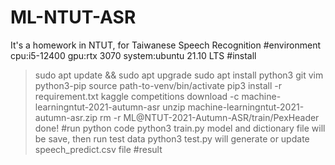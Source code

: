 # ML-NTUT-ASR
It's a homework in NTUT, for Taiwanese Speech Recognition
#environment
cpu:i5-12400
gpu:rtx 3070
system:ubuntu 21.10 LTS
#install
>sudo apt update && sudo apt upgrade
>sudo apt install python3 git vim python3-pip
>source path-to-venv/bin/activate
>pip3 install -r requirement.txt
>kaggle competitions download -c machine-learningntut-2021-autumn-asr
>unzip machine-learningntut-2021-autumn-asr.zip
>rm -r ML@NTUT-2021-Autumn-ASR/train/PexHeader
done!
#run python code
>python3 train.py
model and dictionary file will be save, then run test data
>python3 test.py
will generate or update speech_predict.csv file
#result
